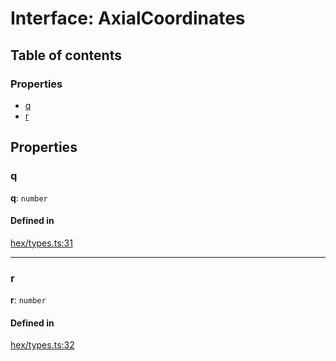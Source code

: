 # Interface: AxialCoordinates

## Table of contents

### Properties

- [q](AxialCoordinates.md#q)
- [r](AxialCoordinates.md#r)

## Properties

### <a id="q" name="q"></a> q

 **q**: `number`

#### Defined in

[hex/types.ts:31](https://github.com/flauwekeul/honeycomb/blob/next/src/hex/types.ts#L31)

___

### <a id="r" name="r"></a> r

 **r**: `number`

#### Defined in

[hex/types.ts:32](https://github.com/flauwekeul/honeycomb/blob/next/src/hex/types.ts#L32)
